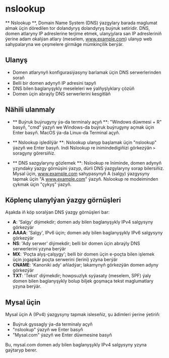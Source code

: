 # nslookup

** Nslookup **, Domain Name System (DNS) ýazgylary barada maglumat almak üçin döredilen tor dolandyryş dolandyryş buýruk setiridir. DNS, domen atlaryny IP adreslerine terjime etmek, ulanyjylara san IP adresleriniň ýerine adam okalýan atlary (meselem, www.example.com) ulanyp web sahypalaryna we çeşmelere girmäge mümkinçilik berýär.

## Ulanyş

- Domen atlarynyň konfigurasiýasyny barlamak üçin DNS serwerlerinden soraň
- Belli bir domen adynyň IP adresini tapyň
- DNS bilen baglanyşykly meseleleri we ýalňyşlyklary çözüň
- Domen üçin abraýly DNS serwerlerini kesgitläň

## Nähili ulanmaly

- ** Buýruk buýrugyny ýa-da terminaly açyň **: "Windows düwmesi + R" basyň, "cmd" ýazyň we Windows-da buýruk buýrugyny açmak üçin Enter basyň. MacOS ýa-da Linux-da Terminal açyň.

- ** Nslookup işledilýär **: Nslookup ulanyp başlamak üçin "nslookup" ýazyň we Enter basyň. Indi Nslookup re inimindedigiňizi görkezýän `>` soragyny görersiňiz.

- ** DNS sazgylaryny gözlemek **: Nslookup re Iniminde, domen adynyň yzyndaky ýazgy görnüşini ýazyp, dürli DNS ýazgylaryny sorap bilersiňiz. Mysal üçin, www.example.com sahypasynyň A (salgy) ýazgysyny tapmak üçin "A www.example.com" ýazyň. Nslookup re modeiminden çykmak üçin "çykyş" ýazyň.

## Köplenç ulanylýan ýazgy görnüşleri

Aşakda iň köp soralýan DNS ýazgy görnüşleri bar:

- **A**: 'Salgy' diýmekdir; domen ady bilen baglanyşykly IPv4 salgysyny görkezýär
- **AAAA**: 'Salgy', IPv6 üçin; domen ady bilen baglanyşykly IPv6 salgysyny görkezýär
- **NS**: 'Ady serwer' diýmekdir; belli bir domen üçin abraýly DNS serwerlerini yzyna berýär
- **MX**: 'Poçta alyş-çalşygy'; belli bir domen üçin e-poçta bilen işlemek üçin jogapkär poçta serwerini (lerini) yzyna berýär
- **CNAME**: 'Kanoniki ady' aňladýar; lakamynyň görkezýän domen adyny görkezýär
- **TXT**: 'Tekst' diýmekdir; howpsuzlyk syýasaty (meselem, SPF) ýaly domen bilen baglanyşykly bolup biljek goşmaça tekst maglumatlary yzyna berýär.

## Mysal üçin

Mysal üçin A (IPv4) ýazgysyny tapmak isleseňiz, şu ädimleri ýerine ýetiriň:

- Buýruk gyssagly ýa-da terminaly açyň
- "nslookup" ýazyň we Enter basyň
- "Mysal.com" ýazyň we Enter düwmesine basyň

Bu, mysal.com domen ady bilen baglanyşykly IPv4 salgysyny yzyna gaýtaryp berer.